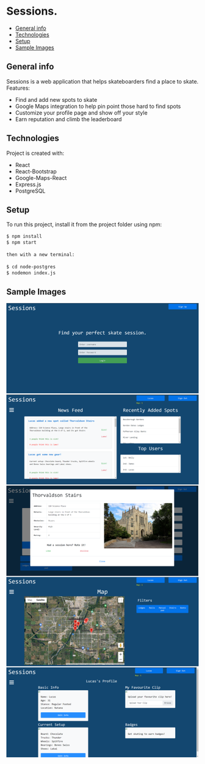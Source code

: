 # Sessions.

* [General info](#general-info)
* [Technologies](#technologies)
* [Setup](#setup)
* [Sample Images](#sample-images)

## General info
Sessions is a web application that helps skateboarders find a place to skate.
Features: 
  - Find and add new spots to skate
  - Google Maps integration to help pin point those hard to find spots
  - Customize your profile page and show off your style
  - Earn reputation and climb the leaderboard
	
  
## Technologies
Project is created with:
* React
* React-Bootstrap
* Google-Maps-React
* Express.js
* PostgreSQL


## Setup
To run this project, install it from the project folder using npm:

```
$ npm install
$ npm start

then with a new terminal:

$ cd node-postgres
$ nodemon index.js 
```

## Sample Images

![Login](src/images/login.png)
![Home](src/images/home.png)
![Spots](src/images/spots.png) 
![Map](src/images/map.png)
![Profile](src/images/profile.png)
